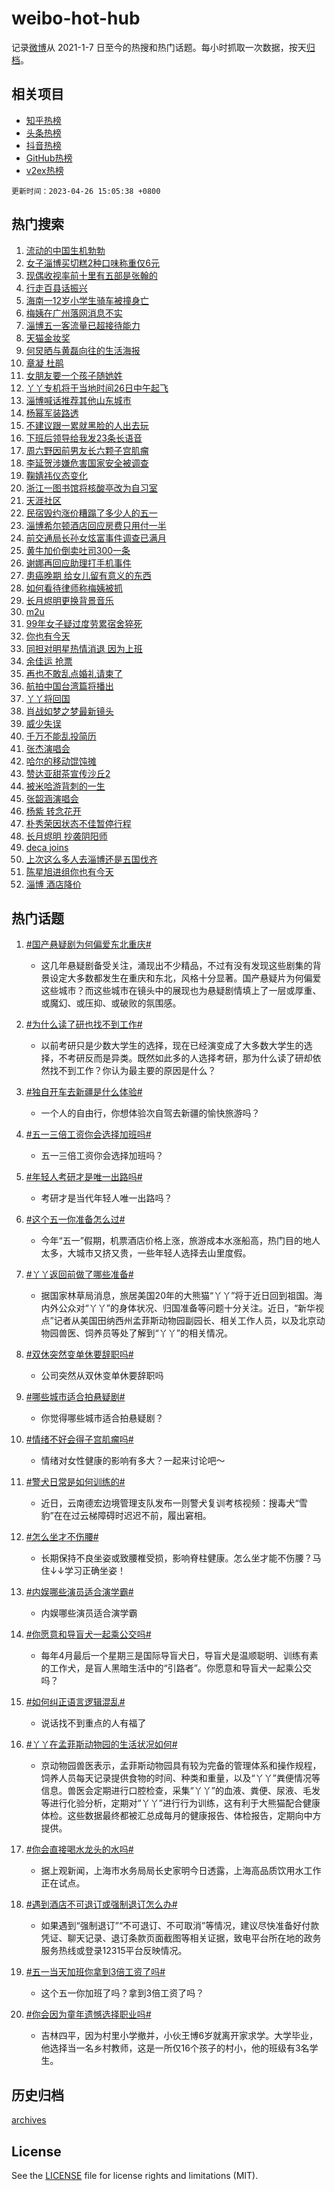 # weibo-hot-hub

记录[微博](https://www.weibo.com)从 2021-1-7 日至今的热搜和热门话题。每小时抓取一次数据，按天[归档](archives)。

## 相关项目

- [知乎热榜](https://github.com/lonnyzhang423/zhihu-hot-hub)
- [头条热榜](https://github.com/lonnyzhang423/toutiao-hot-hub)
- [抖音热榜](https://github.com/lonnyzhang423/douyin-hot-hub)
- [GitHub热榜](https://github.com/lonnyzhang423/github-hot-hub)
- [v2ex热榜](https://github.com/lonnyzhang423/v2ex-hot-hub)


`更新时间：2023-04-26 15:05:38 +0800`

## 热门搜索

1. [流动的中国生机勃勃](https://m.weibo.cn/search?containerid=100103type%3D1%26t%3D10%26q%3D%23%E6%B5%81%E5%8A%A8%E7%9A%84%E4%B8%AD%E5%9B%BD%E7%94%9F%E6%9C%BA%E5%8B%83%E5%8B%83%23&stream_entry_id=51&isnewpage=1&extparam=seat%3D1%26pos%3D0%26dgr%3D0%26c_type%3D51%26cate%3D10103%26filter_type%3Drealtimehot%26stream_entry_id%3D51%26display_time%3D1682492737%26pre_seqid%3D1682492737358027381139&luicode=10000011&lfid=106003type%253D25%2526t%253D3%2526disable_hot%253D1%2526filter_type%253Drealtimehot)
1. [女子淄博买切糕2种口味称重仅6元](https://m.weibo.cn/search?containerid=100103type%3D1%26t%3D10%26q%3D%23%E5%A5%B3%E5%AD%90%E6%B7%84%E5%8D%9A%E4%B9%B0%E5%88%87%E7%B3%952%E7%A7%8D%E5%8F%A3%E5%91%B3%E7%A7%B0%E9%87%8D%E4%BB%856%E5%85%83%23&stream_entry_id=31&isnewpage=1&extparam=seat%3D1%26q%3D%2523%25E5%25A5%25B3%25E5%25AD%2590%25E6%25B7%2584%25E5%258D%259A%25E4%25B9%25B0%25E5%2588%2587%25E7%25B3%25952%25E7%25A7%258D%25E5%258F%25A3%25E5%2591%25B3%25E7%25A7%25B0%25E9%2587%258D%25E4%25BB%25856%25E5%2585%2583%2523%26dgr%3D0%26stream_entry_id%3D31%26pos%3D0%26c_type%3D31%26lcate%3D5001%26flag%3D1%26realpos%3D1%26cate%3D5001%26filter_type%3Drealtimehot%26band_rank%3D1%26display_time%3D1682492737%26pre_seqid%3D1682492737358027381139&luicode=10000011&lfid=106003type%253D25%2526t%253D3%2526disable_hot%253D1%2526filter_type%253Drealtimehot)
1. [现偶收视率前十里有五部是张翰的](https://m.weibo.cn/search?containerid=100103type%3D1%26t%3D10%26q%3D%23%E7%8E%B0%E5%81%B6%E6%94%B6%E8%A7%86%E7%8E%87%E5%89%8D%E5%8D%81%E9%87%8C%E6%9C%89%E4%BA%94%E9%83%A8%E6%98%AF%E5%BC%A0%E7%BF%B0%E7%9A%84%23&stream_entry_id=31&isnewpage=1&extparam=seat%3D1%26q%3D%2523%25E7%258E%25B0%25E5%2581%25B6%25E6%2594%25B6%25E8%25A7%2586%25E7%258E%2587%25E5%2589%258D%25E5%258D%2581%25E9%2587%258C%25E6%259C%2589%25E4%25BA%2594%25E9%2583%25A8%25E6%2598%25AF%25E5%25BC%25A0%25E7%25BF%25B0%25E7%259A%2584%2523%26dgr%3D0%26stream_entry_id%3D31%26pos%3D1%26c_type%3D31%26lcate%3D5001%26flag%3D2%26realpos%3D2%26cate%3D5001%26filter_type%3Drealtimehot%26band_rank%3D2%26display_time%3D1682492737%26pre_seqid%3D1682492737358027381139&luicode=10000011&lfid=106003type%253D25%2526t%253D3%2526disable_hot%253D1%2526filter_type%253Drealtimehot)
1. [行走百县话振兴](https://m.weibo.cn/search?containerid=100103type%3D1%26t%3D10%26q%3D%23%E8%A1%8C%E8%B5%B0%E7%99%BE%E5%8E%BF%E8%AF%9D%E6%8C%AF%E5%85%B4%23&stream_entry_id=31&isnewpage=1&extparam=seat%3D1%26q%3D%2523%25E8%25A1%258C%25E8%25B5%25B0%25E7%2599%25BE%25E5%258E%25BF%25E8%25AF%259D%25E6%258C%25AF%25E5%2585%25B4%2523%26dgr%3D0%26stream_entry_id%3D31%26pos%3D2%26c_type%3D31%26lcate%3D5001%26flag%3D0%26realpos%3D3%26cate%3D5001%26filter_type%3Drealtimehot%26band_rank%3D3%26display_time%3D1682492737%26pre_seqid%3D1682492737358027381139&luicode=10000011&lfid=106003type%253D25%2526t%253D3%2526disable_hot%253D1%2526filter_type%253Drealtimehot)
1. [海南一12岁小学生骑车被撞身亡](https://m.weibo.cn/search?containerid=100103type%3D1%26t%3D10%26q%3D%23%E6%B5%B7%E5%8D%97%E4%B8%8012%E5%B2%81%E5%B0%8F%E5%AD%A6%E7%94%9F%E9%AA%91%E8%BD%A6%E8%A2%AB%E6%92%9E%E8%BA%AB%E4%BA%A1%23&stream_entry_id=31&isnewpage=1&extparam=seat%3D1%26q%3D%2523%25E6%25B5%25B7%25E5%258D%2597%25E4%25B8%258012%25E5%25B2%2581%25E5%25B0%258F%25E5%25AD%25A6%25E7%2594%259F%25E9%25AA%2591%25E8%25BD%25A6%25E8%25A2%25AB%25E6%2592%259E%25E8%25BA%25AB%25E4%25BA%25A1%2523%26dgr%3D0%26stream_entry_id%3D31%26pos%3D3%26c_type%3D31%26lcate%3D5001%26flag%3D2%26realpos%3D4%26cate%3D5001%26filter_type%3Drealtimehot%26band_rank%3D4%26display_time%3D1682492737%26pre_seqid%3D1682492737358027381139&luicode=10000011&lfid=106003type%253D25%2526t%253D3%2526disable_hot%253D1%2526filter_type%253Drealtimehot)
1. [梅姨在广州落网消息不实](https://m.weibo.cn/search?containerid=100103type%3D1%26t%3D10%26q%3D%23%E6%A2%85%E5%A7%A8%E5%9C%A8%E5%B9%BF%E5%B7%9E%E8%90%BD%E7%BD%91%E6%B6%88%E6%81%AF%E4%B8%8D%E5%AE%9E%23&stream_entry_id=31&isnewpage=1&extparam=seat%3D1%26q%3D%2523%25E6%25A2%2585%25E5%25A7%25A8%25E5%259C%25A8%25E5%25B9%25BF%25E5%25B7%259E%25E8%2590%25BD%25E7%25BD%2591%25E6%25B6%2588%25E6%2581%25AF%25E4%25B8%258D%25E5%25AE%259E%2523%26dgr%3D0%26stream_entry_id%3D31%26pos%3D4%26c_type%3D31%26lcate%3D5001%26flag%3D2%26realpos%3D5%26cate%3D5001%26filter_type%3Drealtimehot%26band_rank%3D5%26display_time%3D1682492737%26pre_seqid%3D1682492737358027381139&luicode=10000011&lfid=106003type%253D25%2526t%253D3%2526disable_hot%253D1%2526filter_type%253Drealtimehot)
1. [淄博五一客流量已超接待能力](https://m.weibo.cn/search?containerid=100103type%3D1%26t%3D10%26q%3D%23%E6%B7%84%E5%8D%9A%E4%BA%94%E4%B8%80%E5%AE%A2%E6%B5%81%E9%87%8F%E5%B7%B2%E8%B6%85%E6%8E%A5%E5%BE%85%E8%83%BD%E5%8A%9B%23&stream_entry_id=31&isnewpage=1&extparam=seat%3D1%26q%3D%2523%25E6%25B7%2584%25E5%258D%259A%25E4%25BA%2594%25E4%25B8%2580%25E5%25AE%25A2%25E6%25B5%2581%25E9%2587%258F%25E5%25B7%25B2%25E8%25B6%2585%25E6%258E%25A5%25E5%25BE%2585%25E8%2583%25BD%25E5%258A%259B%2523%26dgr%3D0%26stream_entry_id%3D31%26pos%3D5%26c_type%3D31%26lcate%3D5001%26flag%3D1%26realpos%3D6%26cate%3D5001%26filter_type%3Drealtimehot%26band_rank%3D6%26display_time%3D1682492737%26pre_seqid%3D1682492737358027381139&luicode=10000011&lfid=106003type%253D25%2526t%253D3%2526disable_hot%253D1%2526filter_type%253Drealtimehot)
1. [天猫金妆奖](https://m.weibo.cn/search?containerid=100103type%3D1%26t%3D10%26q%3D%23%E5%A4%A9%E7%8C%AB%E9%87%91%E5%A6%86%E5%A5%96%23&stream_entry_id=31&isnewpage=1&extparam=seat%3D1%26q%3D%2523%25E5%25A4%25A9%25E7%258C%25AB%25E9%2587%2591%25E5%25A6%2586%25E5%25A5%2596%2523%26dgr%3D0%26stream_entry_id%3D31%26topic_ad%3D1%26adid%3D187314%26lcate%3D5001%26c_type%3D31%26pos%3D6%26cate%3D5001%26filter_type%3Drealtimehot%26band_rank%3D7%26display_time%3D1682492737%26pre_seqid%3D1682492737358027381139&luicode=10000011&lfid=106003type%253D25%2526t%253D3%2526disable_hot%253D1%2526filter_type%253Drealtimehot)
1. [何炅晒与黄磊向往的生活海报](https://m.weibo.cn/search?containerid=100103type%3D1%26t%3D10%26q%3D%23%E4%BD%95%E7%82%85%E6%99%92%E4%B8%8E%E9%BB%84%E7%A3%8A%E5%90%91%E5%BE%80%E7%9A%84%E7%94%9F%E6%B4%BB%E6%B5%B7%E6%8A%A5%23&stream_entry_id=31&isnewpage=1&extparam=seat%3D1%26q%3D%2523%25E4%25BD%2595%25E7%2582%2585%25E6%2599%2592%25E4%25B8%258E%25E9%25BB%2584%25E7%25A3%258A%25E5%2590%2591%25E5%25BE%2580%25E7%259A%2584%25E7%2594%259F%25E6%25B4%25BB%25E6%25B5%25B7%25E6%258A%25A5%2523%26dgr%3D0%26stream_entry_id%3D31%26pos%3D7%26c_type%3D31%26lcate%3D5001%26flag%3D1%26realpos%3D7%26cate%3D5001%26filter_type%3Drealtimehot%26band_rank%3D7%26display_time%3D1682492737%26pre_seqid%3D1682492737358027381139&luicode=10000011&lfid=106003type%253D25%2526t%253D3%2526disable_hot%253D1%2526filter_type%253Drealtimehot)
1. [章凝 杜鹃](https://m.weibo.cn/search?containerid=100103type%3D1%26t%3D10%26q%3D%E7%AB%A0%E5%87%9D+%E6%9D%9C%E9%B9%83&stream_entry_id=31&isnewpage=1&extparam=seat%3D1%26q%3D%25E7%25AB%25A0%25E5%2587%259D%2520%25E6%259D%259C%25E9%25B9%2583%26dgr%3D0%26stream_entry_id%3D31%26pos%3D8%26c_type%3D31%26lcate%3D5001%26flag%3D1%26realpos%3D8%26cate%3D5001%26filter_type%3Drealtimehot%26band_rank%3D8%26display_time%3D1682492737%26pre_seqid%3D1682492737358027381139&luicode=10000011&lfid=106003type%253D25%2526t%253D3%2526disable_hot%253D1%2526filter_type%253Drealtimehot)
1. [女朋友要一个孩子随她姓](https://m.weibo.cn/search?containerid=100103type%3D1%26t%3D10%26q%3D%E5%A5%B3%E6%9C%8B%E5%8F%8B%E8%A6%81%E4%B8%80%E4%B8%AA%E5%AD%A9%E5%AD%90%E9%9A%8F%E5%A5%B9%E5%A7%93&stream_entry_id=31&isnewpage=1&extparam=seat%3D1%26q%3D%25E5%25A5%25B3%25E6%259C%258B%25E5%258F%258B%25E8%25A6%2581%25E4%25B8%2580%25E4%25B8%25AA%25E5%25AD%25A9%25E5%25AD%2590%25E9%259A%258F%25E5%25A5%25B9%25E5%25A7%2593%26dgr%3D0%26stream_entry_id%3D31%26pos%3D9%26c_type%3D31%26lcate%3D5001%26flag%3D1%26realpos%3D9%26cate%3D5001%26filter_type%3Drealtimehot%26band_rank%3D9%26display_time%3D1682492737%26pre_seqid%3D1682492737358027381139&luicode=10000011&lfid=106003type%253D25%2526t%253D3%2526disable_hot%253D1%2526filter_type%253Drealtimehot)
1. [丫丫专机将于当地时间26日中午起飞](https://m.weibo.cn/search?containerid=100103type%3D1%26t%3D10%26q%3D%23%E4%B8%AB%E4%B8%AB%E4%B8%93%E6%9C%BA%E5%B0%86%E4%BA%8E%E5%BD%93%E5%9C%B0%E6%97%B6%E9%97%B426%E6%97%A5%E4%B8%AD%E5%8D%88%E8%B5%B7%E9%A3%9E%23&stream_entry_id=31&isnewpage=1&extparam=seat%3D1%26q%3D%2523%25E4%25B8%25AB%25E4%25B8%25AB%25E4%25B8%2593%25E6%259C%25BA%25E5%25B0%2586%25E4%25BA%258E%25E5%25BD%2593%25E5%259C%25B0%25E6%2597%25B6%25E9%2597%25B426%25E6%2597%25A5%25E4%25B8%25AD%25E5%258D%2588%25E8%25B5%25B7%25E9%25A3%259E%2523%26dgr%3D0%26stream_entry_id%3D31%26pos%3D10%26c_type%3D31%26lcate%3D5001%26flag%3D1%26realpos%3D10%26cate%3D5001%26filter_type%3Drealtimehot%26band_rank%3D10%26display_time%3D1682492737%26pre_seqid%3D1682492737358027381139&luicode=10000011&lfid=106003type%253D25%2526t%253D3%2526disable_hot%253D1%2526filter_type%253Drealtimehot)
1. [淄博喊话推荐其他山东城市](https://m.weibo.cn/search?containerid=100103type%3D1%26t%3D10%26q%3D%23%E6%B7%84%E5%8D%9A%E5%96%8A%E8%AF%9D%E6%8E%A8%E8%8D%90%E5%85%B6%E4%BB%96%E5%B1%B1%E4%B8%9C%E5%9F%8E%E5%B8%82%23&stream_entry_id=31&isnewpage=1&extparam=seat%3D1%26q%3D%2523%25E6%25B7%2584%25E5%258D%259A%25E5%2596%258A%25E8%25AF%259D%25E6%258E%25A8%25E8%258D%2590%25E5%2585%25B6%25E4%25BB%2596%25E5%25B1%25B1%25E4%25B8%259C%25E5%259F%258E%25E5%25B8%2582%2523%26dgr%3D0%26stream_entry_id%3D31%26pos%3D11%26c_type%3D31%26lcate%3D5001%26flag%3D1%26realpos%3D11%26cate%3D5001%26filter_type%3Drealtimehot%26band_rank%3D11%26display_time%3D1682492737%26pre_seqid%3D1682492737358027381139&luicode=10000011&lfid=106003type%253D25%2526t%253D3%2526disable_hot%253D1%2526filter_type%253Drealtimehot)
1. [杨幂军装路透](https://m.weibo.cn/search?containerid=100103type%3D1%26t%3D10%26q%3D%23%E6%9D%A8%E5%B9%82%E5%86%9B%E8%A3%85%E8%B7%AF%E9%80%8F%23&stream_entry_id=31&isnewpage=1&extparam=seat%3D1%26q%3D%2523%25E6%259D%25A8%25E5%25B9%2582%25E5%2586%259B%25E8%25A3%2585%25E8%25B7%25AF%25E9%2580%258F%2523%26dgr%3D0%26stream_entry_id%3D31%26pos%3D12%26c_type%3D31%26lcate%3D5001%26flag%3D0%26realpos%3D12%26cate%3D5001%26filter_type%3Drealtimehot%26band_rank%3D12%26display_time%3D1682492737%26pre_seqid%3D1682492737358027381139&luicode=10000011&lfid=106003type%253D25%2526t%253D3%2526disable_hot%253D1%2526filter_type%253Drealtimehot)
1. [不建议跟一累就黑脸的人出去玩](https://m.weibo.cn/search?containerid=100103type%3D1%26t%3D10%26q%3D%23%E4%B8%8D%E5%BB%BA%E8%AE%AE%E8%B7%9F%E4%B8%80%E7%B4%AF%E5%B0%B1%E9%BB%91%E8%84%B8%E7%9A%84%E4%BA%BA%E5%87%BA%E5%8E%BB%E7%8E%A9%23&stream_entry_id=31&isnewpage=1&extparam=seat%3D1%26q%3D%2523%25E4%25B8%258D%25E5%25BB%25BA%25E8%25AE%25AE%25E8%25B7%259F%25E4%25B8%2580%25E7%25B4%25AF%25E5%25B0%25B1%25E9%25BB%2591%25E8%2584%25B8%25E7%259A%2584%25E4%25BA%25BA%25E5%2587%25BA%25E5%258E%25BB%25E7%258E%25A9%2523%26dgr%3D0%26stream_entry_id%3D31%26pos%3D13%26c_type%3D31%26lcate%3D5001%26flag%3D0%26realpos%3D13%26cate%3D5001%26filter_type%3Drealtimehot%26band_rank%3D13%26display_time%3D1682492737%26pre_seqid%3D1682492737358027381139&luicode=10000011&lfid=106003type%253D25%2526t%253D3%2526disable_hot%253D1%2526filter_type%253Drealtimehot)
1. [下班后领导给我发23条长语音](https://m.weibo.cn/search?containerid=100103type%3D1%26t%3D10%26q%3D%23%E4%B8%8B%E7%8F%AD%E5%90%8E%E9%A2%86%E5%AF%BC%E7%BB%99%E6%88%91%E5%8F%9123%E6%9D%A1%E9%95%BF%E8%AF%AD%E9%9F%B3%23&stream_entry_id=31&isnewpage=1&extparam=seat%3D1%26q%3D%2523%25E4%25B8%258B%25E7%258F%25AD%25E5%2590%258E%25E9%25A2%2586%25E5%25AF%25BC%25E7%25BB%2599%25E6%2588%2591%25E5%258F%259123%25E6%259D%25A1%25E9%2595%25BF%25E8%25AF%25AD%25E9%259F%25B3%2523%26dgr%3D0%26stream_entry_id%3D31%26pos%3D14%26c_type%3D31%26lcate%3D5001%26flag%3D0%26realpos%3D14%26cate%3D5001%26filter_type%3Drealtimehot%26band_rank%3D14%26display_time%3D1682492737%26pre_seqid%3D1682492737358027381139&luicode=10000011&lfid=106003type%253D25%2526t%253D3%2526disable_hot%253D1%2526filter_type%253Drealtimehot)
1. [周六野因前男友长六颗子宫肌瘤](https://m.weibo.cn/search?containerid=100103type%3D1%26t%3D10%26q%3D%E5%91%A8%E5%85%AD%E9%87%8E%E5%9B%A0%E5%89%8D%E7%94%B7%E5%8F%8B%E9%95%BF%E5%85%AD%E9%A2%97%E5%AD%90%E5%AE%AB%E8%82%8C%E7%98%A4&stream_entry_id=31&isnewpage=1&extparam=seat%3D1%26q%3D%25E5%2591%25A8%25E5%2585%25AD%25E9%2587%258E%25E5%259B%25A0%25E5%2589%258D%25E7%2594%25B7%25E5%258F%258B%25E9%2595%25BF%25E5%2585%25AD%25E9%25A2%2597%25E5%25AD%2590%25E5%25AE%25AB%25E8%2582%258C%25E7%2598%25A4%26dgr%3D0%26stream_entry_id%3D31%26pos%3D15%26c_type%3D31%26lcate%3D5001%26flag%3D2%26realpos%3D15%26cate%3D5001%26filter_type%3Drealtimehot%26band_rank%3D15%26display_time%3D1682492737%26pre_seqid%3D1682492737358027381139&luicode=10000011&lfid=106003type%253D25%2526t%253D3%2526disable_hot%253D1%2526filter_type%253Drealtimehot)
1. [李延贺涉嫌危害国家安全被调查](https://m.weibo.cn/search?containerid=100103type%3D1%26t%3D10%26q%3D%23%E6%9D%8E%E5%BB%B6%E8%B4%BA%E6%B6%89%E5%AB%8C%E5%8D%B1%E5%AE%B3%E5%9B%BD%E5%AE%B6%E5%AE%89%E5%85%A8%E8%A2%AB%E8%B0%83%E6%9F%A5%23&stream_entry_id=31&isnewpage=1&extparam=seat%3D1%26q%3D%2523%25E6%259D%258E%25E5%25BB%25B6%25E8%25B4%25BA%25E6%25B6%2589%25E5%25AB%258C%25E5%258D%25B1%25E5%25AE%25B3%25E5%259B%25BD%25E5%25AE%25B6%25E5%25AE%2589%25E5%2585%25A8%25E8%25A2%25AB%25E8%25B0%2583%25E6%259F%25A5%2523%26dgr%3D0%26stream_entry_id%3D31%26pos%3D16%26c_type%3D31%26lcate%3D5001%26flag%3D0%26realpos%3D16%26cate%3D5001%26filter_type%3Drealtimehot%26band_rank%3D16%26display_time%3D1682492737%26pre_seqid%3D1682492737358027381139&luicode=10000011&lfid=106003type%253D25%2526t%253D3%2526disable_hot%253D1%2526filter_type%253Drealtimehot)
1. [鞠婧祎仪态变化](https://m.weibo.cn/search?containerid=100103type%3D1%26t%3D10%26q%3D%23%E9%9E%A0%E5%A9%A7%E7%A5%8E%E4%BB%AA%E6%80%81%E5%8F%98%E5%8C%96%23&stream_entry_id=31&isnewpage=1&extparam=seat%3D1%26q%3D%2523%25E9%259E%25A0%25E5%25A9%25A7%25E7%25A5%258E%25E4%25BB%25AA%25E6%2580%2581%25E5%258F%2598%25E5%258C%2596%2523%26dgr%3D0%26stream_entry_id%3D31%26pos%3D17%26c_type%3D31%26lcate%3D5001%26flag%3D0%26realpos%3D17%26cate%3D5001%26filter_type%3Drealtimehot%26band_rank%3D17%26display_time%3D1682492737%26pre_seqid%3D1682492737358027381139&luicode=10000011&lfid=106003type%253D25%2526t%253D3%2526disable_hot%253D1%2526filter_type%253Drealtimehot)
1. [浙江一图书馆将核酸亭改为自习室](https://m.weibo.cn/search?containerid=100103type%3D1%26t%3D10%26q%3D%23%E6%B5%99%E6%B1%9F%E4%B8%80%E5%9B%BE%E4%B9%A6%E9%A6%86%E5%B0%86%E6%A0%B8%E9%85%B8%E4%BA%AD%E6%94%B9%E4%B8%BA%E8%87%AA%E4%B9%A0%E5%AE%A4%23&stream_entry_id=31&isnewpage=1&extparam=seat%3D1%26q%3D%2523%25E6%25B5%2599%25E6%25B1%259F%25E4%25B8%2580%25E5%259B%25BE%25E4%25B9%25A6%25E9%25A6%2586%25E5%25B0%2586%25E6%25A0%25B8%25E9%2585%25B8%25E4%25BA%25AD%25E6%2594%25B9%25E4%25B8%25BA%25E8%2587%25AA%25E4%25B9%25A0%25E5%25AE%25A4%2523%26dgr%3D0%26stream_entry_id%3D31%26pos%3D18%26c_type%3D31%26lcate%3D5001%26flag%3D1%26realpos%3D18%26cate%3D5001%26filter_type%3Drealtimehot%26band_rank%3D18%26display_time%3D1682492737%26pre_seqid%3D1682492737358027381139&luicode=10000011&lfid=106003type%253D25%2526t%253D3%2526disable_hot%253D1%2526filter_type%253Drealtimehot)
1. [天涯社区](https://m.weibo.cn/search?containerid=100103type%3D1%26t%3D10%26q%3D%E5%A4%A9%E6%B6%AF%E7%A4%BE%E5%8C%BA&stream_entry_id=31&isnewpage=1&extparam=seat%3D1%26q%3D%25E5%25A4%25A9%25E6%25B6%25AF%25E7%25A4%25BE%25E5%258C%25BA%26dgr%3D0%26stream_entry_id%3D31%26pos%3D19%26c_type%3D31%26lcate%3D5001%26flag%3D1%26realpos%3D19%26cate%3D5001%26filter_type%3Drealtimehot%26band_rank%3D19%26display_time%3D1682492737%26pre_seqid%3D1682492737358027381139&luicode=10000011&lfid=106003type%253D25%2526t%253D3%2526disable_hot%253D1%2526filter_type%253Drealtimehot)
1. [民宿毁约涨价糟蹋了多少人的五一](https://m.weibo.cn/search?containerid=100103type%3D1%26t%3D10%26q%3D%23%E6%B0%91%E5%AE%BF%E6%AF%81%E7%BA%A6%E6%B6%A8%E4%BB%B7%E7%B3%9F%E8%B9%8B%E4%BA%86%E5%A4%9A%E5%B0%91%E4%BA%BA%E7%9A%84%E4%BA%94%E4%B8%80%23&stream_entry_id=31&isnewpage=1&extparam=seat%3D1%26q%3D%2523%25E6%25B0%2591%25E5%25AE%25BF%25E6%25AF%2581%25E7%25BA%25A6%25E6%25B6%25A8%25E4%25BB%25B7%25E7%25B3%259F%25E8%25B9%258B%25E4%25BA%2586%25E5%25A4%259A%25E5%25B0%2591%25E4%25BA%25BA%25E7%259A%2584%25E4%25BA%2594%25E4%25B8%2580%2523%26dgr%3D0%26stream_entry_id%3D31%26pos%3D20%26c_type%3D31%26lcate%3D5001%26flag%3D0%26realpos%3D20%26cate%3D5001%26filter_type%3Drealtimehot%26band_rank%3D20%26display_time%3D1682492737%26pre_seqid%3D1682492737358027381139&luicode=10000011&lfid=106003type%253D25%2526t%253D3%2526disable_hot%253D1%2526filter_type%253Drealtimehot)
1. [淄博希尔顿酒店回应房费只用付一半](https://m.weibo.cn/search?containerid=100103type%3D1%26t%3D10%26q%3D%23%E6%B7%84%E5%8D%9A%E5%B8%8C%E5%B0%94%E9%A1%BF%E9%85%92%E5%BA%97%E5%9B%9E%E5%BA%94%E6%88%BF%E8%B4%B9%E5%8F%AA%E7%94%A8%E4%BB%98%E4%B8%80%E5%8D%8A%23&stream_entry_id=31&isnewpage=1&extparam=seat%3D1%26q%3D%2523%25E6%25B7%2584%25E5%258D%259A%25E5%25B8%258C%25E5%25B0%2594%25E9%25A1%25BF%25E9%2585%2592%25E5%25BA%2597%25E5%259B%259E%25E5%25BA%2594%25E6%2588%25BF%25E8%25B4%25B9%25E5%258F%25AA%25E7%2594%25A8%25E4%25BB%2598%25E4%25B8%2580%25E5%258D%258A%2523%26dgr%3D0%26stream_entry_id%3D31%26pos%3D21%26c_type%3D31%26lcate%3D5001%26flag%3D2%26realpos%3D21%26cate%3D5001%26filter_type%3Drealtimehot%26band_rank%3D21%26display_time%3D1682492737%26pre_seqid%3D1682492737358027381139&luicode=10000011&lfid=106003type%253D25%2526t%253D3%2526disable_hot%253D1%2526filter_type%253Drealtimehot)
1. [前交通局长孙女炫富事件调查已满月](https://m.weibo.cn/search?containerid=100103type%3D1%26t%3D10%26q%3D%23%E5%89%8D%E4%BA%A4%E9%80%9A%E5%B1%80%E9%95%BF%E5%AD%99%E5%A5%B3%E7%82%AB%E5%AF%8C%E4%BA%8B%E4%BB%B6%E8%B0%83%E6%9F%A5%E5%B7%B2%E6%BB%A1%E6%9C%88%23&stream_entry_id=31&isnewpage=1&extparam=seat%3D1%26q%3D%2523%25E5%2589%258D%25E4%25BA%25A4%25E9%2580%259A%25E5%25B1%2580%25E9%2595%25BF%25E5%25AD%2599%25E5%25A5%25B3%25E7%2582%25AB%25E5%25AF%258C%25E4%25BA%258B%25E4%25BB%25B6%25E8%25B0%2583%25E6%259F%25A5%25E5%25B7%25B2%25E6%25BB%25A1%25E6%259C%2588%2523%26dgr%3D0%26stream_entry_id%3D31%26pos%3D22%26c_type%3D31%26lcate%3D5001%26flag%3D0%26realpos%3D22%26cate%3D5001%26filter_type%3Drealtimehot%26band_rank%3D22%26display_time%3D1682492737%26pre_seqid%3D1682492737358027381139&luicode=10000011&lfid=106003type%253D25%2526t%253D3%2526disable_hot%253D1%2526filter_type%253Drealtimehot)
1. [黄牛加价倒卖吐司300一条](https://m.weibo.cn/search?containerid=100103type%3D1%26t%3D10%26q%3D%23%E9%BB%84%E7%89%9B%E5%8A%A0%E4%BB%B7%E5%80%92%E5%8D%96%E5%90%90%E5%8F%B8300%E4%B8%80%E6%9D%A1%23&stream_entry_id=31&isnewpage=1&extparam=seat%3D1%26q%3D%2523%25E9%25BB%2584%25E7%2589%259B%25E5%258A%25A0%25E4%25BB%25B7%25E5%2580%2592%25E5%258D%2596%25E5%2590%2590%25E5%258F%25B8300%25E4%25B8%2580%25E6%259D%25A1%2523%26dgr%3D0%26stream_entry_id%3D31%26pos%3D23%26c_type%3D31%26lcate%3D5001%26flag%3D0%26realpos%3D23%26cate%3D5001%26filter_type%3Drealtimehot%26band_rank%3D23%26display_time%3D1682492737%26pre_seqid%3D1682492737358027381139&luicode=10000011&lfid=106003type%253D25%2526t%253D3%2526disable_hot%253D1%2526filter_type%253Drealtimehot)
1. [谢娜再回应助理打手机事件](https://m.weibo.cn/search?containerid=100103type%3D1%26t%3D10%26q%3D%E8%B0%A2%E5%A8%9C%E5%86%8D%E5%9B%9E%E5%BA%94%E5%8A%A9%E7%90%86%E6%89%93%E6%89%8B%E6%9C%BA%E4%BA%8B%E4%BB%B6&stream_entry_id=31&isnewpage=1&extparam=seat%3D1%26q%3D%25E8%25B0%25A2%25E5%25A8%259C%25E5%2586%258D%25E5%259B%259E%25E5%25BA%2594%25E5%258A%25A9%25E7%2590%2586%25E6%2589%2593%25E6%2589%258B%25E6%259C%25BA%25E4%25BA%258B%25E4%25BB%25B6%26dgr%3D0%26stream_entry_id%3D31%26pos%3D24%26c_type%3D31%26lcate%3D5001%26flag%3D0%26realpos%3D24%26cate%3D5001%26filter_type%3Drealtimehot%26band_rank%3D24%26display_time%3D1682492737%26pre_seqid%3D1682492737358027381139&luicode=10000011&lfid=106003type%253D25%2526t%253D3%2526disable_hot%253D1%2526filter_type%253Drealtimehot)
1. [患癌晚期 给女儿留有意义的东西](https://m.weibo.cn/search?containerid=100103type%3D1%26t%3D10%26q%3D%E6%82%A3%E7%99%8C%E6%99%9A%E6%9C%9F+%E7%BB%99%E5%A5%B3%E5%84%BF%E7%95%99%E6%9C%89%E6%84%8F%E4%B9%89%E7%9A%84%E4%B8%9C%E8%A5%BF&stream_entry_id=31&isnewpage=1&extparam=seat%3D1%26q%3D%25E6%2582%25A3%25E7%2599%258C%25E6%2599%259A%25E6%259C%259F%2520%25E7%25BB%2599%25E5%25A5%25B3%25E5%2584%25BF%25E7%2595%2599%25E6%259C%2589%25E6%2584%258F%25E4%25B9%2589%25E7%259A%2584%25E4%25B8%259C%25E8%25A5%25BF%26dgr%3D0%26stream_entry_id%3D31%26pos%3D25%26c_type%3D31%26lcate%3D5001%26flag%3D0%26realpos%3D25%26cate%3D5001%26filter_type%3Drealtimehot%26band_rank%3D25%26display_time%3D1682492737%26pre_seqid%3D1682492737358027381139&luicode=10000011&lfid=106003type%253D25%2526t%253D3%2526disable_hot%253D1%2526filter_type%253Drealtimehot)
1. [如何看待律师称梅姨被抓](https://m.weibo.cn/search?containerid=100103type%3D1%26t%3D10%26q%3D%23%E5%A6%82%E4%BD%95%E7%9C%8B%E5%BE%85%E5%BE%8B%E5%B8%88%E7%A7%B0%E6%A2%85%E5%A7%A8%E8%A2%AB%E6%8A%93%23&stream_entry_id=31&isnewpage=1&extparam=seat%3D1%26q%3D%2523%25E5%25A6%2582%25E4%25BD%2595%25E7%259C%258B%25E5%25BE%2585%25E5%25BE%258B%25E5%25B8%2588%25E7%25A7%25B0%25E6%25A2%2585%25E5%25A7%25A8%25E8%25A2%25AB%25E6%258A%2593%2523%26dgr%3D0%26stream_entry_id%3D31%26pos%3D26%26c_type%3D31%26lcate%3D5001%26flag%3D1%26realpos%3D26%26cate%3D5001%26filter_type%3Drealtimehot%26band_rank%3D26%26display_time%3D1682492737%26pre_seqid%3D1682492737358027381139&luicode=10000011&lfid=106003type%253D25%2526t%253D3%2526disable_hot%253D1%2526filter_type%253Drealtimehot)
1. [长月烬明更换背景音乐](https://m.weibo.cn/search?containerid=100103type%3D1%26t%3D10%26q%3D%23%E9%95%BF%E6%9C%88%E7%83%AC%E6%98%8E%E6%9B%B4%E6%8D%A2%E8%83%8C%E6%99%AF%E9%9F%B3%E4%B9%90%23&stream_entry_id=31&isnewpage=1&extparam=seat%3D1%26q%3D%2523%25E9%2595%25BF%25E6%259C%2588%25E7%2583%25AC%25E6%2598%258E%25E6%259B%25B4%25E6%258D%25A2%25E8%2583%258C%25E6%2599%25AF%25E9%259F%25B3%25E4%25B9%2590%2523%26dgr%3D0%26stream_entry_id%3D31%26pos%3D27%26c_type%3D31%26lcate%3D5001%26flag%3D0%26realpos%3D27%26cate%3D5001%26filter_type%3Drealtimehot%26band_rank%3D27%26display_time%3D1682492737%26pre_seqid%3D1682492737358027381139&luicode=10000011&lfid=106003type%253D25%2526t%253D3%2526disable_hot%253D1%2526filter_type%253Drealtimehot)
1. [m2u](https://m.weibo.cn/search?containerid=100103type%3D1%26t%3D10%26q%3Dm2u&stream_entry_id=31&isnewpage=1&extparam=seat%3D1%26q%3Dm2u%26dgr%3D0%26stream_entry_id%3D31%26pos%3D28%26c_type%3D31%26lcate%3D5001%26flag%3D1%26realpos%3D28%26cate%3D5001%26filter_type%3Drealtimehot%26band_rank%3D28%26display_time%3D1682492737%26pre_seqid%3D1682492737358027381139&luicode=10000011&lfid=106003type%253D25%2526t%253D3%2526disable_hot%253D1%2526filter_type%253Drealtimehot)
1. [99年女子疑过度劳累宿舍猝死](https://m.weibo.cn/search?containerid=100103type%3D1%26t%3D10%26q%3D%2399%E5%B9%B4%E5%A5%B3%E5%AD%90%E7%96%91%E8%BF%87%E5%BA%A6%E5%8A%B3%E7%B4%AF%E5%AE%BF%E8%88%8D%E7%8C%9D%E6%AD%BB%23&stream_entry_id=31&isnewpage=1&extparam=seat%3D1%26q%3D%252399%25E5%25B9%25B4%25E5%25A5%25B3%25E5%25AD%2590%25E7%2596%2591%25E8%25BF%2587%25E5%25BA%25A6%25E5%258A%25B3%25E7%25B4%25AF%25E5%25AE%25BF%25E8%2588%258D%25E7%258C%259D%25E6%25AD%25BB%2523%26dgr%3D0%26stream_entry_id%3D31%26pos%3D29%26c_type%3D31%26lcate%3D5001%26flag%3D0%26realpos%3D29%26cate%3D5001%26filter_type%3Drealtimehot%26band_rank%3D29%26display_time%3D1682492737%26pre_seqid%3D1682492737358027381139&luicode=10000011&lfid=106003type%253D25%2526t%253D3%2526disable_hot%253D1%2526filter_type%253Drealtimehot)
1. [你也有今天](https://m.weibo.cn/search?containerid=100103type%3D1%26t%3D10%26q%3D%E4%BD%A0%E4%B9%9F%E6%9C%89%E4%BB%8A%E5%A4%A9&stream_entry_id=31&isnewpage=1&extparam=seat%3D1%26q%3D%25E4%25BD%25A0%25E4%25B9%259F%25E6%259C%2589%25E4%25BB%258A%25E5%25A4%25A9%26dgr%3D0%26stream_entry_id%3D31%26pos%3D30%26c_type%3D31%26lcate%3D5001%26flag%3D1%26realpos%3D30%26cate%3D5001%26filter_type%3Drealtimehot%26band_rank%3D30%26display_time%3D1682492737%26pre_seqid%3D1682492737358027381139&luicode=10000011&lfid=106003type%253D25%2526t%253D3%2526disable_hot%253D1%2526filter_type%253Drealtimehot)
1. [同担对明星热情消退 因为上班](https://m.weibo.cn/search?containerid=100103type%3D1%26t%3D10%26q%3D%E5%90%8C%E6%8B%85%E5%AF%B9%E6%98%8E%E6%98%9F%E7%83%AD%E6%83%85%E6%B6%88%E9%80%80+%E5%9B%A0%E4%B8%BA%E4%B8%8A%E7%8F%AD&stream_entry_id=31&isnewpage=1&extparam=seat%3D1%26q%3D%25E5%2590%258C%25E6%258B%2585%25E5%25AF%25B9%25E6%2598%258E%25E6%2598%259F%25E7%2583%25AD%25E6%2583%2585%25E6%25B6%2588%25E9%2580%2580%2520%25E5%259B%25A0%25E4%25B8%25BA%25E4%25B8%258A%25E7%258F%25AD%26dgr%3D0%26stream_entry_id%3D31%26pos%3D31%26c_type%3D31%26lcate%3D5001%26flag%3D1%26realpos%3D31%26cate%3D5001%26filter_type%3Drealtimehot%26band_rank%3D31%26display_time%3D1682492737%26pre_seqid%3D1682492737358027381139&luicode=10000011&lfid=106003type%253D25%2526t%253D3%2526disable_hot%253D1%2526filter_type%253Drealtimehot)
1. [余佳运 抢票](https://m.weibo.cn/search?containerid=100103type%3D1%26t%3D10%26q%3D%E4%BD%99%E4%BD%B3%E8%BF%90+%E6%8A%A2%E7%A5%A8&stream_entry_id=31&isnewpage=1&extparam=seat%3D1%26q%3D%25E4%25BD%2599%25E4%25BD%25B3%25E8%25BF%2590%2520%25E6%258A%25A2%25E7%25A5%25A8%26dgr%3D0%26stream_entry_id%3D31%26pos%3D32%26c_type%3D31%26lcate%3D5001%26flag%3D0%26realpos%3D32%26cate%3D5001%26filter_type%3Drealtimehot%26band_rank%3D32%26display_time%3D1682492737%26pre_seqid%3D1682492737358027381139&luicode=10000011&lfid=106003type%253D25%2526t%253D3%2526disable_hot%253D1%2526filter_type%253Drealtimehot)
1. [再也不敢乱点婚礼请柬了](https://m.weibo.cn/search?containerid=100103type%3D1%26t%3D10%26q%3D%23%E5%86%8D%E4%B9%9F%E4%B8%8D%E6%95%A2%E4%B9%B1%E7%82%B9%E5%A9%9A%E7%A4%BC%E8%AF%B7%E6%9F%AC%E4%BA%86%23&stream_entry_id=31&isnewpage=1&extparam=seat%3D1%26q%3D%2523%25E5%2586%258D%25E4%25B9%259F%25E4%25B8%258D%25E6%2595%25A2%25E4%25B9%25B1%25E7%2582%25B9%25E5%25A9%259A%25E7%25A4%25BC%25E8%25AF%25B7%25E6%259F%25AC%25E4%25BA%2586%2523%26dgr%3D0%26stream_entry_id%3D31%26pos%3D33%26c_type%3D31%26lcate%3D5001%26flag%3D1%26realpos%3D33%26cate%3D5001%26filter_type%3Drealtimehot%26band_rank%3D33%26display_time%3D1682492737%26pre_seqid%3D1682492737358027381139&luicode=10000011&lfid=106003type%253D25%2526t%253D3%2526disable_hot%253D1%2526filter_type%253Drealtimehot)
1. [航拍中国台湾篇将播出](https://m.weibo.cn/search?containerid=100103type%3D1%26t%3D10%26q%3D%23%E8%88%AA%E6%8B%8D%E4%B8%AD%E5%9B%BD%E5%8F%B0%E6%B9%BE%E7%AF%87%E5%B0%86%E6%92%AD%E5%87%BA%23&stream_entry_id=31&isnewpage=1&extparam=seat%3D1%26q%3D%2523%25E8%2588%25AA%25E6%258B%258D%25E4%25B8%25AD%25E5%259B%25BD%25E5%258F%25B0%25E6%25B9%25BE%25E7%25AF%2587%25E5%25B0%2586%25E6%2592%25AD%25E5%2587%25BA%2523%26dgr%3D0%26stream_entry_id%3D31%26pos%3D34%26c_type%3D31%26lcate%3D5001%26flag%3D1%26realpos%3D34%26cate%3D5001%26filter_type%3Drealtimehot%26band_rank%3D34%26display_time%3D1682492737%26pre_seqid%3D1682492737358027381139&luicode=10000011&lfid=106003type%253D25%2526t%253D3%2526disable_hot%253D1%2526filter_type%253Drealtimehot)
1. [丫丫将回国](https://m.weibo.cn/search?containerid=100103type%3D1%26t%3D10%26q%3D%23%E4%B8%AB%E4%B8%AB%E5%B0%86%E5%9B%9E%E5%9B%BD%23&stream_entry_id=31&isnewpage=1&extparam=seat%3D1%26q%3D%2523%25E4%25B8%25AB%25E4%25B8%25AB%25E5%25B0%2586%25E5%259B%259E%25E5%259B%25BD%2523%26dgr%3D0%26stream_entry_id%3D31%26pos%3D35%26c_type%3D31%26lcate%3D5001%26flag%3D0%26realpos%3D35%26cate%3D5001%26filter_type%3Drealtimehot%26band_rank%3D35%26display_time%3D1682492737%26pre_seqid%3D1682492737358027381139&luicode=10000011&lfid=106003type%253D25%2526t%253D3%2526disable_hot%253D1%2526filter_type%253Drealtimehot)
1. [肖战如梦之梦最新镜头](https://m.weibo.cn/search?containerid=100103type%3D1%26t%3D10%26q%3D%23%E8%82%96%E6%88%98%E5%A6%82%E6%A2%A6%E4%B9%8B%E6%A2%A6%E6%9C%80%E6%96%B0%E9%95%9C%E5%A4%B4%23&stream_entry_id=31&isnewpage=1&extparam=seat%3D1%26q%3D%2523%25E8%2582%2596%25E6%2588%2598%25E5%25A6%2582%25E6%25A2%25A6%25E4%25B9%258B%25E6%25A2%25A6%25E6%259C%2580%25E6%2596%25B0%25E9%2595%259C%25E5%25A4%25B4%2523%26dgr%3D0%26stream_entry_id%3D31%26pos%3D36%26c_type%3D31%26lcate%3D5001%26flag%3D1%26realpos%3D36%26cate%3D5001%26filter_type%3Drealtimehot%26band_rank%3D36%26display_time%3D1682492737%26pre_seqid%3D1682492737358027381139&luicode=10000011&lfid=106003type%253D25%2526t%253D3%2526disable_hot%253D1%2526filter_type%253Drealtimehot)
1. [威少失误](https://m.weibo.cn/search?containerid=100103type%3D1%26t%3D10%26q%3D%E5%A8%81%E5%B0%91%E5%A4%B1%E8%AF%AF&stream_entry_id=31&isnewpage=1&extparam=seat%3D1%26q%3D%25E5%25A8%2581%25E5%25B0%2591%25E5%25A4%25B1%25E8%25AF%25AF%26dgr%3D0%26stream_entry_id%3D31%26pos%3D37%26c_type%3D31%26lcate%3D5001%26flag%3D0%26realpos%3D37%26cate%3D5001%26filter_type%3Drealtimehot%26band_rank%3D37%26display_time%3D1682492737%26pre_seqid%3D1682492737358027381139&luicode=10000011&lfid=106003type%253D25%2526t%253D3%2526disable_hot%253D1%2526filter_type%253Drealtimehot)
1. [千万不能乱投简历](https://m.weibo.cn/search?containerid=100103type%3D1%26t%3D10%26q%3D%23%E5%8D%83%E4%B8%87%E4%B8%8D%E8%83%BD%E4%B9%B1%E6%8A%95%E7%AE%80%E5%8E%86%23&stream_entry_id=31&isnewpage=1&extparam=seat%3D1%26q%3D%2523%25E5%258D%2583%25E4%25B8%2587%25E4%25B8%258D%25E8%2583%25BD%25E4%25B9%25B1%25E6%258A%2595%25E7%25AE%2580%25E5%258E%2586%2523%26dgr%3D0%26stream_entry_id%3D31%26pos%3D38%26c_type%3D31%26lcate%3D5001%26flag%3D0%26realpos%3D38%26cate%3D5001%26filter_type%3Drealtimehot%26band_rank%3D38%26display_time%3D1682492737%26pre_seqid%3D1682492737358027381139&luicode=10000011&lfid=106003type%253D25%2526t%253D3%2526disable_hot%253D1%2526filter_type%253Drealtimehot)
1. [张杰演唱会](https://m.weibo.cn/search?containerid=100103type%3D1%26t%3D10%26q%3D%E5%BC%A0%E6%9D%B0%E6%BC%94%E5%94%B1%E4%BC%9A&stream_entry_id=31&isnewpage=1&extparam=seat%3D1%26q%3D%25E5%25BC%25A0%25E6%259D%25B0%25E6%25BC%2594%25E5%2594%25B1%25E4%25BC%259A%26dgr%3D0%26stream_entry_id%3D31%26pos%3D39%26c_type%3D31%26lcate%3D5001%26flag%3D0%26realpos%3D39%26cate%3D5001%26filter_type%3Drealtimehot%26band_rank%3D39%26display_time%3D1682492737%26pre_seqid%3D1682492737358027381139&luicode=10000011&lfid=106003type%253D25%2526t%253D3%2526disable_hot%253D1%2526filter_type%253Drealtimehot)
1. [哈尔的移动馄饨摊](https://m.weibo.cn/search?containerid=100103type%3D1%26t%3D10%26q%3D%23%E5%93%88%E5%B0%94%E7%9A%84%E7%A7%BB%E5%8A%A8%E9%A6%84%E9%A5%A8%E6%91%8A%23&stream_entry_id=31&isnewpage=1&extparam=seat%3D1%26q%3D%2523%25E5%2593%2588%25E5%25B0%2594%25E7%259A%2584%25E7%25A7%25BB%25E5%258A%25A8%25E9%25A6%2584%25E9%25A5%25A8%25E6%2591%258A%2523%26dgr%3D0%26stream_entry_id%3D31%26pos%3D40%26c_type%3D31%26lcate%3D5001%26flag%3D1%26realpos%3D40%26cate%3D5001%26filter_type%3Drealtimehot%26band_rank%3D40%26display_time%3D1682492737%26pre_seqid%3D1682492737358027381139&luicode=10000011&lfid=106003type%253D25%2526t%253D3%2526disable_hot%253D1%2526filter_type%253Drealtimehot)
1. [赞达亚甜茶宣传沙丘2](https://m.weibo.cn/search?containerid=100103type%3D1%26t%3D10%26q%3D%23%E8%B5%9E%E8%BE%BE%E4%BA%9A%E7%94%9C%E8%8C%B6%E5%AE%A3%E4%BC%A0%E6%B2%99%E4%B8%982%23&stream_entry_id=31&isnewpage=1&extparam=seat%3D1%26q%3D%2523%25E8%25B5%259E%25E8%25BE%25BE%25E4%25BA%259A%25E7%2594%259C%25E8%258C%25B6%25E5%25AE%25A3%25E4%25BC%25A0%25E6%25B2%2599%25E4%25B8%25982%2523%26dgr%3D0%26stream_entry_id%3D31%26pos%3D41%26c_type%3D31%26lcate%3D5001%26flag%3D1%26realpos%3D41%26cate%3D5001%26filter_type%3Drealtimehot%26band_rank%3D41%26display_time%3D1682492737%26pre_seqid%3D1682492737358027381139&luicode=10000011&lfid=106003type%253D25%2526t%253D3%2526disable_hot%253D1%2526filter_type%253Drealtimehot)
1. [被米哈游背刺的一生](https://m.weibo.cn/search?containerid=100103type%3D1%26t%3D10%26q%3D%E8%A2%AB%E7%B1%B3%E5%93%88%E6%B8%B8%E8%83%8C%E5%88%BA%E7%9A%84%E4%B8%80%E7%94%9F&stream_entry_id=31&isnewpage=1&extparam=seat%3D1%26q%3D%25E8%25A2%25AB%25E7%25B1%25B3%25E5%2593%2588%25E6%25B8%25B8%25E8%2583%258C%25E5%2588%25BA%25E7%259A%2584%25E4%25B8%2580%25E7%2594%259F%26dgr%3D0%26stream_entry_id%3D31%26pos%3D42%26c_type%3D31%26lcate%3D5001%26flag%3D0%26realpos%3D42%26cate%3D5001%26filter_type%3Drealtimehot%26band_rank%3D42%26display_time%3D1682492737%26pre_seqid%3D1682492737358027381139&luicode=10000011&lfid=106003type%253D25%2526t%253D3%2526disable_hot%253D1%2526filter_type%253Drealtimehot)
1. [张韶涵演唱会](https://m.weibo.cn/search?containerid=100103type%3D1%26t%3D10%26q%3D%E5%BC%A0%E9%9F%B6%E6%B6%B5%E6%BC%94%E5%94%B1%E4%BC%9A&stream_entry_id=31&isnewpage=1&extparam=seat%3D1%26q%3D%25E5%25BC%25A0%25E9%259F%25B6%25E6%25B6%25B5%25E6%25BC%2594%25E5%2594%25B1%25E4%25BC%259A%26dgr%3D0%26stream_entry_id%3D31%26pos%3D43%26c_type%3D31%26lcate%3D5001%26flag%3D1%26realpos%3D43%26cate%3D5001%26filter_type%3Drealtimehot%26band_rank%3D43%26display_time%3D1682492737%26pre_seqid%3D1682492737358027381139&luicode=10000011&lfid=106003type%253D25%2526t%253D3%2526disable_hot%253D1%2526filter_type%253Drealtimehot)
1. [杨紫  转念花开](https://m.weibo.cn/search?containerid=100103type%3D1%26t%3D10%26q%3D%E6%9D%A8%E7%B4%AB++%E8%BD%AC%E5%BF%B5%E8%8A%B1%E5%BC%80&stream_entry_id=31&isnewpage=1&extparam=seat%3D1%26q%3D%25E6%259D%25A8%25E7%25B4%25AB%2520%2520%25E8%25BD%25AC%25E5%25BF%25B5%25E8%258A%25B1%25E5%25BC%2580%26dgr%3D0%26stream_entry_id%3D31%26pos%3D44%26c_type%3D31%26lcate%3D5001%26flag%3D0%26realpos%3D44%26cate%3D5001%26filter_type%3Drealtimehot%26band_rank%3D44%26display_time%3D1682492737%26pre_seqid%3D1682492737358027381139&luicode=10000011&lfid=106003type%253D25%2526t%253D3%2526disable_hot%253D1%2526filter_type%253Drealtimehot)
1. [朴秀荣因状态不佳暂停行程](https://m.weibo.cn/search?containerid=100103type%3D1%26t%3D10%26q%3D%23%E6%9C%B4%E7%A7%80%E8%8D%A3%E5%9B%A0%E7%8A%B6%E6%80%81%E4%B8%8D%E4%BD%B3%E6%9A%82%E5%81%9C%E8%A1%8C%E7%A8%8B%23&stream_entry_id=31&isnewpage=1&extparam=seat%3D1%26q%3D%2523%25E6%259C%25B4%25E7%25A7%2580%25E8%258D%25A3%25E5%259B%25A0%25E7%258A%25B6%25E6%2580%2581%25E4%25B8%258D%25E4%25BD%25B3%25E6%259A%2582%25E5%2581%259C%25E8%25A1%258C%25E7%25A8%258B%2523%26dgr%3D0%26stream_entry_id%3D31%26pos%3D45%26c_type%3D31%26lcate%3D5001%26flag%3D0%26realpos%3D45%26cate%3D5001%26filter_type%3Drealtimehot%26band_rank%3D45%26display_time%3D1682492737%26pre_seqid%3D1682492737358027381139&luicode=10000011&lfid=106003type%253D25%2526t%253D3%2526disable_hot%253D1%2526filter_type%253Drealtimehot)
1. [长月烬明 抄袭阴阳师](https://m.weibo.cn/search?containerid=100103type%3D1%26t%3D10%26q%3D%E9%95%BF%E6%9C%88%E7%83%AC%E6%98%8E+%E6%8A%84%E8%A2%AD%E9%98%B4%E9%98%B3%E5%B8%88&stream_entry_id=31&isnewpage=1&extparam=seat%3D1%26q%3D%25E9%2595%25BF%25E6%259C%2588%25E7%2583%25AC%25E6%2598%258E%2520%25E6%258A%2584%25E8%25A2%25AD%25E9%2598%25B4%25E9%2598%25B3%25E5%25B8%2588%26dgr%3D0%26stream_entry_id%3D31%26pos%3D46%26c_type%3D31%26lcate%3D5001%26flag%3D0%26realpos%3D46%26cate%3D5001%26filter_type%3Drealtimehot%26band_rank%3D46%26display_time%3D1682492737%26pre_seqid%3D1682492737358027381139&luicode=10000011&lfid=106003type%253D25%2526t%253D3%2526disable_hot%253D1%2526filter_type%253Drealtimehot)
1. [deca joins](https://m.weibo.cn/search?containerid=100103type%3D1%26t%3D10%26q%3Ddeca+joins&stream_entry_id=31&isnewpage=1&extparam=seat%3D1%26q%3Ddeca%2520joins%26dgr%3D0%26stream_entry_id%3D31%26pos%3D47%26c_type%3D31%26lcate%3D5001%26flag%3D1%26realpos%3D47%26cate%3D5001%26filter_type%3Drealtimehot%26band_rank%3D47%26display_time%3D1682492737%26pre_seqid%3D1682492737358027381139&luicode=10000011&lfid=106003type%253D25%2526t%253D3%2526disable_hot%253D1%2526filter_type%253Drealtimehot)
1. [上次这么多人去淄博还是五国伐齐](https://m.weibo.cn/search?containerid=100103type%3D1%26t%3D10%26q%3D%E4%B8%8A%E6%AC%A1%E8%BF%99%E4%B9%88%E5%A4%9A%E4%BA%BA%E5%8E%BB%E6%B7%84%E5%8D%9A%E8%BF%98%E6%98%AF%E4%BA%94%E5%9B%BD%E4%BC%90%E9%BD%90&stream_entry_id=31&isnewpage=1&extparam=seat%3D1%26q%3D%25E4%25B8%258A%25E6%25AC%25A1%25E8%25BF%2599%25E4%25B9%2588%25E5%25A4%259A%25E4%25BA%25BA%25E5%258E%25BB%25E6%25B7%2584%25E5%258D%259A%25E8%25BF%2598%25E6%2598%25AF%25E4%25BA%2594%25E5%259B%25BD%25E4%25BC%2590%25E9%25BD%2590%26dgr%3D0%26stream_entry_id%3D31%26pos%3D48%26c_type%3D31%26lcate%3D5001%26flag%3D1%26realpos%3D48%26cate%3D5001%26filter_type%3Drealtimehot%26band_rank%3D48%26display_time%3D1682492737%26pre_seqid%3D1682492737358027381139&luicode=10000011&lfid=106003type%253D25%2526t%253D3%2526disable_hot%253D1%2526filter_type%253Drealtimehot)
1. [陈星旭进组你也有今天](https://m.weibo.cn/search?containerid=100103type%3D1%26t%3D10%26q%3D%23%E9%99%88%E6%98%9F%E6%97%AD%E8%BF%9B%E7%BB%84%E4%BD%A0%E4%B9%9F%E6%9C%89%E4%BB%8A%E5%A4%A9%23&stream_entry_id=31&isnewpage=1&extparam=seat%3D1%26q%3D%2523%25E9%2599%2588%25E6%2598%259F%25E6%2597%25AD%25E8%25BF%259B%25E7%25BB%2584%25E4%25BD%25A0%25E4%25B9%259F%25E6%259C%2589%25E4%25BB%258A%25E5%25A4%25A9%2523%26dgr%3D0%26stream_entry_id%3D31%26pos%3D49%26c_type%3D31%26lcate%3D5001%26flag%3D1%26realpos%3D49%26cate%3D5001%26filter_type%3Drealtimehot%26band_rank%3D49%26display_time%3D1682492737%26pre_seqid%3D1682492737358027381139&luicode=10000011&lfid=106003type%253D25%2526t%253D3%2526disable_hot%253D1%2526filter_type%253Drealtimehot)
1. [淄博 酒店降价](https://m.weibo.cn/search?containerid=100103type%3D1%26t%3D10%26q%3D%E6%B7%84%E5%8D%9A+%E9%85%92%E5%BA%97%E9%99%8D%E4%BB%B7&stream_entry_id=31&isnewpage=1&extparam=seat%3D1%26q%3D%25E6%25B7%2584%25E5%258D%259A%2520%25E9%2585%2592%25E5%25BA%2597%25E9%2599%258D%25E4%25BB%25B7%26dgr%3D0%26stream_entry_id%3D31%26pos%3D50%26c_type%3D31%26lcate%3D5001%26flag%3D0%26realpos%3D50%26cate%3D5001%26filter_type%3Drealtimehot%26band_rank%3D50%26display_time%3D1682492737%26pre_seqid%3D1682492737358027381139&luicode=10000011&lfid=106003type%253D25%2526t%253D3%2526disable_hot%253D1%2526filter_type%253Drealtimehot)

## 热门话题

1. [#国产悬疑剧为何偏爱东北重庆#](https://m.weibo.cn/search?containerid=231522type%3D1%26t%3D10%26q%3D%23%E5%9B%BD%E4%BA%A7%E6%82%AC%E7%96%91%E5%89%A7%E4%B8%BA%E4%BD%95%E5%81%8F%E7%88%B1%E4%B8%9C%E5%8C%97%E9%87%8D%E5%BA%86%23&stream_entry_id=128&isnewpage=1&extparam=seat%3D1%26cate%3D5004%26dgr%3D0%26lcate%3D5004%26unitid%3D1682412809245%26c_type%3D128%26pos%3D1-0-0%26display_time%3D1682492738%26pre_seqid%3D1682492738367012104146&luicode=10000011&lfid=231648_-_4)
    - 这几年悬疑剧备受关注，涌现出不少精品，不过有没有发现这些剧集的背景设定大多数都发生在重庆和东北，风格十分显著。国产悬疑片为何偏爱这些城市？而这些城市在镜头中的展现也为悬疑剧情填上了一层或厚重、或魔幻、或压抑、或破败的氛围感。

1. [#为什么读了研也找不到工作#](https://m.weibo.cn/search?containerid=231522type%3D1%26t%3D10%26q%3D%23%E4%B8%BA%E4%BB%80%E4%B9%88%E8%AF%BB%E4%BA%86%E7%A0%94%E4%B9%9F%E6%89%BE%E4%B8%8D%E5%88%B0%E5%B7%A5%E4%BD%9C%23&stream_entry_id=128&isnewpage=1&extparam=seat%3D1%26cate%3D5004%26dgr%3D0%26lcate%3D5004%26unitid%3D1682383943604%26c_type%3D128%26pos%3D1-0-1%26display_time%3D1682492738%26pre_seqid%3D1682492738367012104146&luicode=10000011&lfid=231648_-_4)
    - 以前考研只是少数大学生的选择，现在已经演变成了大多数大学生的选择，不考研反而是异类。既然如此多的人选择考研，那为什么读了研却依然找不到工作？你认为最主要的原因是什么？

1. [#独自开车去新疆是什么体验#](https://m.weibo.cn/search?containerid=231522type%3D1%26t%3D10%26q%3D%23%E7%8B%AC%E8%87%AA%E5%BC%80%E8%BD%A6%E5%8E%BB%E6%96%B0%E7%96%86%E6%98%AF%E4%BB%80%E4%B9%88%E4%BD%93%E9%AA%8C%23&stream_entry_id=128&isnewpage=1&extparam=seat%3D1%26cate%3D5004%26dgr%3D0%26lcate%3D5004%26unitid%3D1682481462857%26c_type%3D128%26pos%3D1-0-2%26display_time%3D1682492738%26pre_seqid%3D1682492738367012104146&luicode=10000011&lfid=231648_-_4)
    - 一个人的自由行，你想体验次自驾去新疆的愉快旅游吗？

1. [#五一三倍工资你会选择加班吗#](https://m.weibo.cn/search?containerid=231522type%3D1%26t%3D10%26q%3D%23%E4%BA%94%E4%B8%80%E4%B8%89%E5%80%8D%E5%B7%A5%E8%B5%84%E4%BD%A0%E4%BC%9A%E9%80%89%E6%8B%A9%E5%8A%A0%E7%8F%AD%E5%90%97%23&stream_entry_id=128&isnewpage=1&extparam=seat%3D1%26cate%3D5004%26dgr%3D0%26lcate%3D5004%26unitid%3D1682389967616%26c_type%3D128%26pos%3D1-0-3%26display_time%3D1682492738%26pre_seqid%3D1682492738367012104146&luicode=10000011&lfid=231648_-_4)
    - 五一三倍工资你会选择加班吗？

1. [#年轻人考研才是唯一出路吗#](https://m.weibo.cn/search?containerid=231522type%3D1%26t%3D10%26q%3D%23%E5%B9%B4%E8%BD%BB%E4%BA%BA%E8%80%83%E7%A0%94%E6%89%8D%E6%98%AF%E5%94%AF%E4%B8%80%E5%87%BA%E8%B7%AF%E5%90%97%23&stream_entry_id=128&isnewpage=1&extparam=seat%3D1%26cate%3D5004%26dgr%3D0%26lcate%3D5004%26unitid%3D1682386396656%26c_type%3D128%26pos%3D1-0-4%26display_time%3D1682492738%26pre_seqid%3D1682492738367012104146&luicode=10000011&lfid=231648_-_4)
    - 考研才是当代年轻人唯一出路吗？

1. [#这个五一你准备怎么过#](https://m.weibo.cn/search?containerid=231522type%3D1%26t%3D10%26q%3D%23%E8%BF%99%E4%B8%AA%E4%BA%94%E4%B8%80%E4%BD%A0%E5%87%86%E5%A4%87%E6%80%8E%E4%B9%88%E8%BF%87%23&stream_entry_id=128&isnewpage=1&extparam=seat%3D1%26cate%3D5004%26dgr%3D0%26lcate%3D5004%26unitid%3D1682466453116%26c_type%3D128%26pos%3D1-0-5%26display_time%3D1682492738%26pre_seqid%3D1682492738367012104146&luicode=10000011&lfid=231648_-_4)
    - 今年“五一”假期，机票酒店价格上涨，旅游成本水涨船高，热门目的地人太多，大城市又挤又贵，一些年轻人选择去山里度假。

1. [#丫丫返回前做了哪些准备#](https://m.weibo.cn/search?containerid=231522type%3D1%26t%3D10%26q%3D%23%E4%B8%AB%E4%B8%AB%E8%BF%94%E5%9B%9E%E5%89%8D%E5%81%9A%E4%BA%86%E5%93%AA%E4%BA%9B%E5%87%86%E5%A4%87%23&stream_entry_id=128&isnewpage=1&extparam=seat%3D1%26cate%3D5004%26dgr%3D0%26lcate%3D5004%26unitid%3D1682323970048%26c_type%3D128%26pos%3D1-0-6%26display_time%3D1682492738%26pre_seqid%3D1682492738367012104146&luicode=10000011&lfid=231648_-_4)
    - 据国家林草局消息，旅居美国20年的大熊猫“丫丫”将于近日回到祖国。海内外公众对“丫丫”的身体状况、归国准备等问题十分关注。近日，“新华视点”记者从美国田纳西州孟菲斯动物园副园长、相关工作人员，以及北京动物园兽医、饲养员等处了解到“丫丫”的相关情况。

1. [#双休突然变单休要辞职吗#](https://m.weibo.cn/search?containerid=231522type%3D1%26t%3D10%26q%3D%23%E5%8F%8C%E4%BC%91%E7%AA%81%E7%84%B6%E5%8F%98%E5%8D%95%E4%BC%91%E8%A6%81%E8%BE%9E%E8%81%8C%E5%90%97%23&stream_entry_id=128&isnewpage=1&extparam=seat%3D1%26cate%3D5004%26dgr%3D0%26lcate%3D5004%26unitid%3D1682486860114%26c_type%3D128%26pos%3D1-0-7%26display_time%3D1682492738%26pre_seqid%3D1682492738367012104146&luicode=10000011&lfid=231648_-_4)
    - 公司突然从双休变单休要辞职吗

1. [#哪些城市适合拍悬疑剧#](https://m.weibo.cn/search?containerid=231522type%3D1%26t%3D10%26q%3D%23%E5%93%AA%E4%BA%9B%E5%9F%8E%E5%B8%82%E9%80%82%E5%90%88%E6%8B%8D%E6%82%AC%E7%96%91%E5%89%A7%23&stream_entry_id=128&isnewpage=1&extparam=seat%3D1%26cate%3D5004%26dgr%3D0%26lcate%3D5004%26unitid%3D1682415769981%26c_type%3D128%26pos%3D1-0-8%26display_time%3D1682492738%26pre_seqid%3D1682492738367012104146&luicode=10000011&lfid=231648_-_4)
    - 你觉得哪些城市适合拍悬疑剧？

1. [#情绪不好会得子宫肌瘤吗#](https://m.weibo.cn/search?containerid=231522type%3D1%26t%3D10%26q%3D%23%E6%83%85%E7%BB%AA%E4%B8%8D%E5%A5%BD%E4%BC%9A%E5%BE%97%E5%AD%90%E5%AE%AB%E8%82%8C%E7%98%A4%E5%90%97%23&stream_entry_id=128&isnewpage=1&extparam=seat%3D1%26cate%3D5004%26dgr%3D0%26lcate%3D5004%26unitid%3D1682491363513%26c_type%3D128%26pos%3D1-0-9%26display_time%3D1682492738%26pre_seqid%3D1682492738367012104146&luicode=10000011&lfid=231648_-_4)
    - 情绪对女性健康的影响有多大？一起来讨论吧～

1. [#警犬日常是如何训练的#](https://m.weibo.cn/search?containerid=231522type%3D1%26t%3D10%26q%3D%23%E8%AD%A6%E7%8A%AC%E6%97%A5%E5%B8%B8%E6%98%AF%E5%A6%82%E4%BD%95%E8%AE%AD%E7%BB%83%E7%9A%84%23&stream_entry_id=128&isnewpage=1&extparam=seat%3D1%26cate%3D5004%26dgr%3D0%26lcate%3D5004%26unitid%3D1682485971612%26c_type%3D128%26pos%3D1-0-10%26display_time%3D1682492738%26pre_seqid%3D1682492738367012104146&luicode=10000011&lfid=231648_-_4)
    - 近日，云南德宏边境管理支队发布一则警犬复训考核视频：搜毒犬“雪豹”在在过云梯障碍时迟迟不前，履出窘相。

1. [#怎么坐才不伤腰#](https://m.weibo.cn/search?containerid=231522type%3D1%26t%3D10%26q%3D%23%E6%80%8E%E4%B9%88%E5%9D%90%E6%89%8D%E4%B8%8D%E4%BC%A4%E8%85%B0%23&stream_entry_id=128&isnewpage=1&extparam=seat%3D1%26cate%3D5004%26dgr%3D0%26lcate%3D5004%26unitid%3D1682403771451%26c_type%3D128%26pos%3D1-0-11%26display_time%3D1682492738%26pre_seqid%3D1682492738367012104146&luicode=10000011&lfid=231648_-_4)
    - 长期保持不良坐姿或致腰椎受损，影响脊柱健康。怎么坐才能不伤腰？马住↓↓学习正确坐姿！

1. [#内娱哪些演员适合演学霸#](https://m.weibo.cn/search?containerid=231522type%3D1%26t%3D10%26q%3D%23%E5%86%85%E5%A8%B1%E5%93%AA%E4%BA%9B%E6%BC%94%E5%91%98%E9%80%82%E5%90%88%E6%BC%94%E5%AD%A6%E9%9C%B8%23&stream_entry_id=128&isnewpage=1&extparam=seat%3D1%26cate%3D5004%26dgr%3D0%26lcate%3D5004%26unitid%3D1682424814813%26c_type%3D128%26pos%3D1-0-12%26display_time%3D1682492738%26pre_seqid%3D1682492738367012104146&luicode=10000011&lfid=231648_-_4)
    - 内娱哪些演员适合演学霸

1. [#你愿意和导盲犬一起乘公交吗#](https://m.weibo.cn/search?containerid=231522type%3D1%26t%3D10%26q%3D%23%E4%BD%A0%E6%84%BF%E6%84%8F%E5%92%8C%E5%AF%BC%E7%9B%B2%E7%8A%AC%E4%B8%80%E8%B5%B7%E4%B9%98%E5%85%AC%E4%BA%A4%E5%90%97%23&stream_entry_id=128&isnewpage=1&extparam=seat%3D1%26cate%3D5004%26dgr%3D0%26lcate%3D5004%26unitid%3D1682478192886%26c_type%3D128%26pos%3D1-0-13%26display_time%3D1682492738%26pre_seqid%3D1682492738367012104146&luicode=10000011&lfid=231648_-_4)
    - 每年4月最后一个星期三是国际导盲犬日，导盲犬是温顺聪明、训练有素的工作犬，是盲人黑暗生活中的“引路者”。你愿意和导盲犬一起乘公交吗？

1. [#如何纠正语言逻辑混乱#](https://m.weibo.cn/search?containerid=231522type%3D1%26t%3D10%26q%3D%23%E5%A6%82%E4%BD%95%E7%BA%A0%E6%AD%A3%E8%AF%AD%E8%A8%80%E9%80%BB%E8%BE%91%E6%B7%B7%E4%B9%B1%23&stream_entry_id=128&isnewpage=1&extparam=seat%3D1%26cate%3D5004%26dgr%3D0%26lcate%3D5004%26unitid%3D1682412191105%26c_type%3D128%26pos%3D1-0-14%26display_time%3D1682492738%26pre_seqid%3D1682492738367012104146&luicode=10000011&lfid=231648_-_4)
    - 说话找不到重点的人有福了

1. [#丫丫在孟菲斯动物园的生活状况如何#](https://m.weibo.cn/search?containerid=231522type%3D1%26t%3D10%26q%3D%23%E4%B8%AB%E4%B8%AB%E5%9C%A8%E5%AD%9F%E8%8F%B2%E6%96%AF%E5%8A%A8%E7%89%A9%E5%9B%AD%E7%9A%84%E7%94%9F%E6%B4%BB%E7%8A%B6%E5%86%B5%E5%A6%82%E4%BD%95%23&stream_entry_id=128&isnewpage=1&extparam=seat%3D1%26cate%3D5004%26dgr%3D0%26lcate%3D5004%26unitid%3D1682395977916%26c_type%3D128%26pos%3D1-0-15%26display_time%3D1682492738%26pre_seqid%3D1682492738367012104146&luicode=10000011&lfid=231648_-_4)
    - 京动物园兽医表示，孟菲斯动物园具有较为完备的管理体系和操作规程，饲养人员每天记录提供食物的时间、种类和重量，以及“丫丫”粪便情况等信息。兽医会定期进行口腔检查，采集“丫丫”的血液、粪便、尿液、毛发等进行化验分析，定期对“丫丫”进行行为训练，这有利于大熊猫配合健康体检。这些数据最终都被汇总成每月的健康报告、体检报告，定期向中方提供。

1. [#你会直接喝水龙头的水吗#](https://m.weibo.cn/search?containerid=231522type%3D1%26t%3D10%26q%3D%23%E4%BD%A0%E4%BC%9A%E7%9B%B4%E6%8E%A5%E5%96%9D%E6%B0%B4%E9%BE%99%E5%A4%B4%E7%9A%84%E6%B0%B4%E5%90%97%23&stream_entry_id=128&isnewpage=1&extparam=seat%3D1%26cate%3D5004%26dgr%3D0%26lcate%3D5004%26unitid%3D1682387302636%26c_type%3D128%26pos%3D1-0-16%26display_time%3D1682492738%26pre_seqid%3D1682492738367012104146&luicode=10000011&lfid=231648_-_4)
    - 据上观新闻，上海市水务局局长史家明今日透露，上海高品质饮用水工作正在试点。

1. [#遇到酒店不可退订或强制退订怎么办#](https://m.weibo.cn/search?containerid=231522type%3D1%26t%3D10%26q%3D%23%E9%81%87%E5%88%B0%E9%85%92%E5%BA%97%E4%B8%8D%E5%8F%AF%E9%80%80%E8%AE%A2%E6%88%96%E5%BC%BA%E5%88%B6%E9%80%80%E8%AE%A2%E6%80%8E%E4%B9%88%E5%8A%9E%23&stream_entry_id=128&isnewpage=1&extparam=seat%3D1%26cate%3D5004%26dgr%3D0%26lcate%3D5004%26unitid%3D1682416386446%26c_type%3D128%26pos%3D1-0-17%26display_time%3D1682492738%26pre_seqid%3D1682492738367012104146&luicode=10000011&lfid=231648_-_4)
    - 如果遇到“强制退订”“不可退订、不可取消”等情况，建议尽快准备好付款凭证、聊天记录、退订条款页面截图等相关证据，致电平台所在地的政务服务热线或登录12315平台反映情况。

1. [#五一当天加班你拿到3倍工资了吗#](https://m.weibo.cn/search?containerid=231522type%3D1%26t%3D10%26q%3D%23%E4%BA%94%E4%B8%80%E5%BD%93%E5%A4%A9%E5%8A%A0%E7%8F%AD%E4%BD%A0%E6%8B%BF%E5%88%B03%E5%80%8D%E5%B7%A5%E8%B5%84%E4%BA%86%E5%90%97%23&stream_entry_id=128&isnewpage=1&extparam=seat%3D1%26cate%3D5004%26dgr%3D0%26lcate%3D5004%26unitid%3D1682399886121%26c_type%3D128%26pos%3D1-0-18%26display_time%3D1682492738%26pre_seqid%3D1682492738367012104146&luicode=10000011&lfid=231648_-_4)
    - 这个五一你加班了吗？拿到3倍工资了吗？

1. [#你会因为童年遗憾选择职业吗#](https://m.weibo.cn/search?containerid=231522type%3D1%26t%3D10%26q%3D%23%E4%BD%A0%E4%BC%9A%E5%9B%A0%E4%B8%BA%E7%AB%A5%E5%B9%B4%E9%81%97%E6%86%BE%E9%80%89%E6%8B%A9%E8%81%8C%E4%B8%9A%E5%90%97%23&stream_entry_id=128&isnewpage=1&extparam=seat%3D1%26cate%3D5004%26dgr%3D0%26lcate%3D5004%26unitid%3D1682337213008%26c_type%3D128%26pos%3D1-0-19%26display_time%3D1682492738%26pre_seqid%3D1682492738367012104146&luicode=10000011&lfid=231648_-_4)
    - 吉林四平，因为村里小学撤并，小伙王博6岁就离开家求学。大学毕业，他选择当一名乡村教师，这是一所仅16个孩子的村小，他的班级有3名学生。


## 历史归档

[archives](archives)

## License

See the [LICENSE](LICENSE) file for license rights and limitations (MIT).
